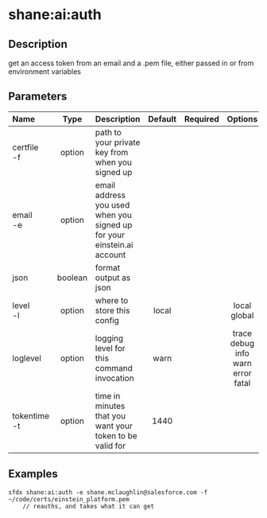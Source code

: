 <!-- This file has been generated with command 'sfdx hardis:doc:plugin:generate'. Please do not update it manually or it may be overwritten -->
# shane:ai:auth

## Description

get an access token from an email and a .pem file, either passed in or from environment variables

## Parameters

|Name|Type|Description|Default|Required|Options|
|:---|:--:|:----------|:-----:|:------:|:-----:|
|certfile<br/>-f|option|path to your private key from when you signed up||||
|email<br/>-e|option|email address you used when you signed up for your einstein.ai account||||
|json|boolean|format output as json||||
|level<br/>-l|option|where to store this config|local||local<br/>global|
|loglevel|option|logging level for this command invocation|warn||trace<br/>debug<br/>info<br/>warn<br/>error<br/>fatal|
|tokentime<br/>-t|option|time in minutes that you want your token to be valid for|1440|||

## Examples

```shell
sfdx shane:ai:auth -e shane.mclaughlin@salesforce.com -f ~/code/certs/einstein_platform.pem
    // reauths, and takes what it can get
    
```


